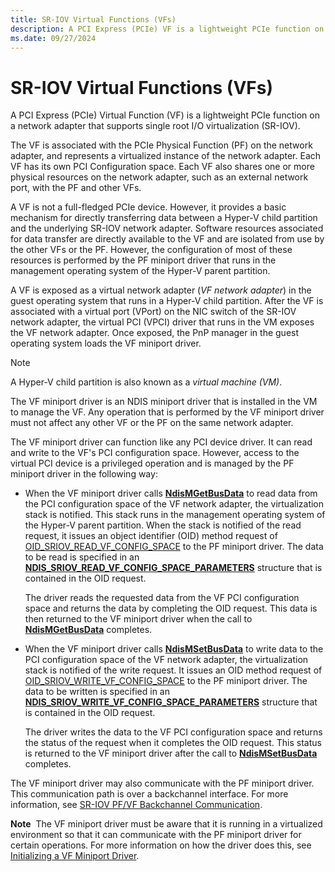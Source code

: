 ```yaml
---
title: SR-IOV Virtual Functions (VFs)
description: A PCI Express (PCIe) VF is a lightweight PCIe function on a network adapter that supports single root I/O virtualization (SR-IOV).
ms.date: 09/27/2024
---
```


# SR-IOV Virtual Functions (VFs)


A PCI Express (PCIe) Virtual Function (VF) is a lightweight PCIe function on a network adapter that supports single root I/O virtualization (SR-IOV). 

The VF is associated with the PCIe Physical Function (PF) on the network adapter, and represents a virtualized instance of the network adapter. Each VF has its own PCI Configuration space. Each VF also shares one or more physical resources on the network adapter, such as an external network port, with the PF and other VFs.

A VF is not a full-fledged PCIe device. However, it provides a basic mechanism for directly transferring data between a Hyper-V child partition and the underlying SR-IOV network adapter. Software resources associated for data transfer are directly available to the VF and are isolated from use by the other VFs or the PF. However, the configuration of most of these resources is performed by the PF miniport driver that runs in the management operating system of the Hyper-V parent partition.

A VF is exposed as a virtual network adapter (*VF network adapter*) in the guest operating system that runs in a Hyper-V child partition. After the VF is associated with a virtual port (VPort) on the NIC switch of the SR-IOV network adapter, the virtual PCI (VPCI) driver that runs in the VM exposes the VF network adapter. Once exposed, the PnP manager in the guest operating system loads the VF miniport driver.

> [!NOTE]
> A Hyper-V child partition is also known as a *virtual machine (VM)*.

 

The VF miniport driver is an NDIS miniport driver that is installed in the VM to manage the VF. Any operation that is performed by the VF miniport driver must not affect any other VF or the PF on the same network adapter.

The VF miniport driver can function like any PCI device driver. It can read and write to the VF's PCI configuration space. However, access to the virtual PCI device is a privileged operation and is managed by the PF miniport driver in the following way:

-   When the VF miniport driver calls [**NdisMGetBusData**](/windows-hardware/drivers/ddi/ndis/nf-ndis-ndismgetbusdata) to read data from the PCI configuration space of the VF network adapter, the virtualization stack is notified. This stack runs in the management operating system of the Hyper-V parent partition. When the stack is notified of the read request, it issues an object identifier (OID) method request of [OID\_SRIOV\_READ\_VF\_CONFIG\_SPACE](./oid-sriov-read-vf-config-space.md) to the PF miniport driver. The data to be read is specified in an [**NDIS\_SRIOV\_READ\_VF\_CONFIG\_SPACE\_PARAMETERS**](/windows-hardware/drivers/ddi/ntddndis/ns-ntddndis-_ndis_sriov_read_vf_config_space_parameters) structure that is contained in the OID request.

    The driver reads the requested data from the VF PCI configuration space and returns the data by completing the OID request. This data is then returned to the VF miniport driver when the call to [**NdisMGetBusData**](/windows-hardware/drivers/ddi/ndis/nf-ndis-ndismgetbusdata) completes.

-   When the VF miniport driver calls [**NdisMSetBusData**](/windows-hardware/drivers/ddi/ndis/nf-ndis-ndismsetbusdata) to write data to the PCI configuration space of the VF network adapter, the virtualization stack is notified of the write request. It issues an OID method request of [OID\_SRIOV\_WRITE\_VF\_CONFIG\_SPACE](./oid-sriov-write-vf-config-space.md) to the PF miniport driver. The data to be written is specified in an [**NDIS\_SRIOV\_WRITE\_VF\_CONFIG\_SPACE\_PARAMETERS**](/windows-hardware/drivers/ddi/ntddndis/ns-ntddndis-_ndis_sriov_write_vf_config_space_parameters) structure that is contained in the OID request.

    The driver writes the data to the VF PCI configuration space and returns the status of the request when it completes the OID request. This status is returned to the VF miniport driver after the call to [**NdisMSetBusData**](/windows-hardware/drivers/ddi/ndis/nf-ndis-ndismsetbusdata) completes.

The VF miniport driver may also communicate with the PF miniport driver. This communication path is over a backchannel interface. For more information, see [SR-IOV PF/VF Backchannel Communication](sr-iov-pf-vf-backchannel-communication.md).

**Note**  The VF miniport driver must be aware that it is running in a virtualized environment so that it can communicate with the PF miniport driver for certain operations. For more information on how the driver does this, see [Initializing a VF Miniport Driver](initializing-a-vf-miniport-driver.md).

 

 
